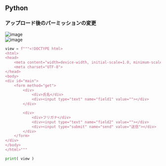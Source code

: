## Python

### アップロード後のパーミッションの変更
![image](https://user-images.githubusercontent.com/1501327/164583307-9b39a7f8-ee85-476e-8506-d867325edcee.png)\
![image](https://user-images.githubusercontent.com/1501327/164582975-0cb41cf0-ab4b-4bac-a001-247b09bc6193.png)


```py
view = f"""<!DOCTYPE html>
<html>
<head>
	<meta content="width=device-width, initial-scale=1.0, minimum-scale=1.0, maximum-scale=1.0, user-scalable=no" name="viewport">
	<meta charset="UTF-8">
</head>
<body>
<div id="main">
	<form method="get">
		<div>
			<div>氏名</div>
			<div><input type="text" name="field1" value=""></div>
		</div>

		<div>
			<div>フリガナ</div>
			<div><input type="text" name="field2" value=""></div>
			<div><input type="submit" name="send" value="送信"></div>
		</div>
	</form>
</div>
</body>
</html>"""

print( view )
```
